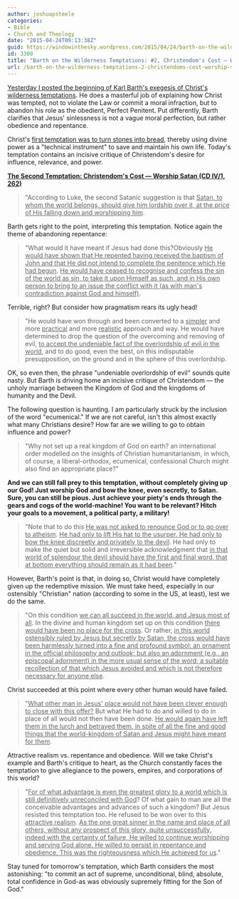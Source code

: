 ```yaml
---
author: joshuapsteele
categories:
- Bible
- Church and Theology
date: "2015-04-24T09:13:38Z"
guid: https://windowinthesky.wordpress.com/2015/04/24/barth-on-the-wilderness-temptations-2-christendoms-cost-worship-satan/
id: 3300
title: "Barth on the Wilderness Temptations: #2, Christendom's Cost — Worship Satan"
url: /barth-on-the-wilderness-temptations-2-christendoms-cost-worship-satan/
---
```


[Yesterday I posted the beginning of Karl Barth's exegesis of Christ's wilderness temptations](https://joshuapsteele.com/barth-on-the-wilderness-temptations-1-stones-into-bread). He does a masterful job of explaining how Christ was tempted, not to violate the Law or commit a moral infraction, but to abandon his role as the obedient, Perfect Penitent. Put differently, Barth clarifies that Jesus' sinlessness is not a vague moral perfection, but rather obedience and repentance.

Christ's [first temptation was to turn stones into bread](https://joshuapsteele.com/barth-on-the-wilderness-temptations-1-stones-into-bread), thereby using divine power as a "technical instrument" to save and maintain his own life. Today's temptation contains an incisive critique of Christendom's desire for influence, relevance, and power.

**<u>The Second Temptation: Christendom's Cost — Worship Satan (CD IV/1, 262)</u>**

> "According to Luke, the second Satanic suggestion is that <u>Satan, to whom the world belongs, should give him lordship over it, at the price of His falling down and worshipping him</u>.

Barth gets right to the point, interpreting this temptation. Notice again the theme of abandoning repentance:

> "What would it have meant if Jesus had done this?Obviously <u>He would have shown that He repented having received the baptism of John and that He did not intend to complete the penitence which He had begun</u>. <u>He would have ceased to recognise and confess the sin of the world as sin, to take it upon Himself as such, and in His own person to bring to an issue the conflict with it (as with man's contradiction against God and himself)</u>.

Terrible, right? But consider how pragmatism rears its ugly head!

> "He would have won through and been converted to a <u>simpler</u> and more <u>practical</u> and more <u>realistic</u> approach and way. He would have determined to drop the question of the overcoming and removing of evil, <u>to accept the undeniable fact of the overlordship of evil in the world</u>, and to do good, even the best, on this indisputable presupposition, on the ground and in the sphere of this overlordship.

 OK, so even then, the phrase "undeniable overlordship of evil" sounds quite nasty. But Barth is driving home an incisive critique of Christendom — the unholy marriage between the Kingdom of God and the kingdoms of humanity and the Devil.

The following question is haunting. I am particularly struck by the inclusion of the word "ecumenical." If we are not careful, isn't this almost exactly what many Christians desire? How far are we willing to go to obtain influence and power?

> "Why not set up a real kingdom of God on earth? an international order modelled on the insights of Christian humanitarianism, in which, of course, a liberal-orthodox, ecumenical, confessional Church might also find an appropriate place?"

**And we can still fall prey to this temptation, without completely giving up our God! Just worship God and bow the knee, even secretly, to Satan. Sure, you can still be pious. Just achieve your piety's ends through the gears and cogs of the world-machine! You want to be relevant? Hitch your goals to a movement, a political party, a military!**

> "Note that to do this <u>He was not asked to renounce God or to go over to atheism</u>. <u>He had only to lift His hat to the usurper. He had only to bow the knee discreetly and privately to the devil</u>. He had only to make the quiet but solid and irreversible acknowledgment that <u>in that world of splendour the devil should have the first and final word, that at bottom everything should remain as it had been</u>."

However, Barth's point is that, in doing so, Christ would have completely given up the redemptive mission. We must take heed, especially in our ostensibly "Christian" nation (according to some in the US, at least), lest we do the same.

> "On this condition <u>we can all succeed in the world, and Jesus most of all</u>. In the divine and human kingdom set up on this condition <u>there would have been no place for the cross</u>. Or rather, <u>in this world ostensibly ruled by Jesus but secretly by Satan, the cross would have been harmlessly turned into a fine and profound symbol: an ornament in the official philosophy and outlook; but also an adornment (e.g., an episcopal adornment) in the more usual sense of the word; a suitable recollection of that which Jesus avoided and which is not therefore necessary for anyone else</u>.

Christ succeeded at this point where every other human would have failed.

> "<u>What other man in Jesus' place would not have been clever enough to close with this offer?</u> But what He had to do and willed to do in place of all would not then have been done. <u>He would again have left them in the lurch and betrayed them, in spite of all the fine and good things that the world-kingdom of Satan and Jesus might have meant for them</u>.

Attractive realism vs. repentance and obedience. Will we take Christ's example and Barth's critique to heart, as the Church constantly faces the temptation to give allegiance to the powers, empires, and corporations of this world?

> "<u>For of what advantage is even the greatest glory to a world which is still definitively unreconciled with God</u>? Of what gain to man are all the conceivable advantages and advances of such a kingdom? But Jesus resisted this temptation too. He refused to be won over to this <u>attractive realism</u>. <u>As the one great sinner in the name and place of all others, without any prospect of this glory, quite unsuccessfully, indeed with the certainty of failure, He willed to continue worshipping and serving God alone. He willed to persist in repentance and obedience. This was the righteousness which He achieved for us</u>."

 Stay tuned for tomorrow's temptation, which Barth considers the most astonishing: "to commit an act of supreme, unconditional, blind, absolute, total confidence in God-as was obviously supremely fitting for the Son of God."